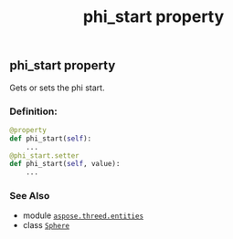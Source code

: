 ﻿---
title: phi_start property
second_title: Aspose.3D for Python via .NET API References
description: 
type: docs
weight: 170
url: /python-net/aspose.threed.entities/sphere/phi_start/
is_root: false
---

## phi_start property


Gets or sets the phi start.
### Definition:
```python
@property
def phi_start(self):
    ...
@phi_start.setter
def phi_start(self, value):
    ...
```

### See Also
* module [`aspose.threed.entities`](../../)
* class [`Sphere`](/3d/python-net/aspose.threed.entities/sphere)
